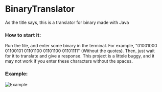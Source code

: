 # BinaryTranslator

As the title says, this is a translator for binary made with Java

### How to start it:
Run the file, and enter some binary in the terminal. For example, "01001000 01100101 01101100 01101100 01101111" (Without the quotes). Then, just wait for it to translate and give a response. This project is a littele buggy, and it may not work if you enter these characters without the spaces.

### Example: <br />
![Example](https://raw.githubusercontent.com/SpicyToast/BinaryTranslator/main/Example.png)
